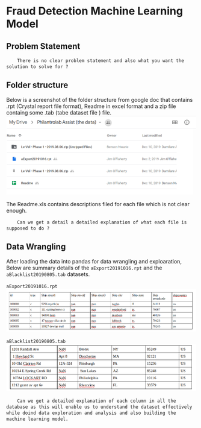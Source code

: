 # Fraud Detection Machine Learning Model

## Problem Statement
        There is no clear problem statement and also what you want the solution to solve for ?

## Folder structure
Below is a screenshot of the folder structure from google doc that contains .rpt (Crystal report file format), Readme in excel format and a zip file containg some .tab (tabe dataset file ) file.
<img src="screenshots/gdrive.png">

The Readme.xls contains descriptions filed for each file which is not clear enough.

        Can we get a detail a detailed explanation of what each file is supposed to do ?

## Data Wrangling
After loading the data into pandas for data wrangling and exploaration, Below are summary details of the `aExport20191016.rpt` and the `aBlacklist20190805.tab` datasets.

`aExport20191016.rpt`
<img src="screenshots/rpt.png">

`aBlacklist20190805.tab`
<img src="screenshots/tab.png">

        Can we get a detailed explanation of each column in all the database as this will enable us to understand the dataset effectively while doind data exploration and analysis and also building the machine learning model.
